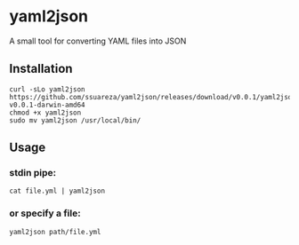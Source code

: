 # yaml2json

A small tool for converting YAML files into JSON

## Installation

```
curl -sLo yaml2json https://github.com/ssuareza/yaml2json/releases/download/v0.0.1/yaml2json-v0.0.1-darwin-amd64
chmod +x yaml2json
sudo mv yaml2json /usr/local/bin/
```

## Usage

### stdin pipe:

`cat file.yml | yaml2json`

### or specify a file:

`yaml2json path/file.yml`
